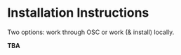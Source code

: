 
# Installation Instructions

Two options: work through OSC or work (& install) locally.

**TBA**

<br/> <br/> <br/> <br/>
